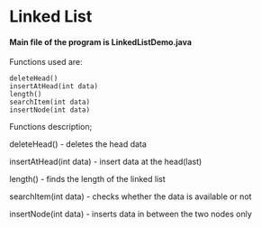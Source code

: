 # Linked List

#### Main file of the program is LinkedListDemo.java


Functions used are:
```
deleteHead()
insertAtHead(int data)
length()
searchItem(int data)
insertNode(int data)
```


Functions description;

deleteHead() - deletes the head data

insertAtHead(int data) - insert data at the head(last)

length() - finds the length of the linked list

searchItem(int data) - checks whether the data is available or not

insertNode(int data) - inserts data in between the two nodes only
